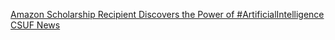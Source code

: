 [Amazon Scholarship Recipient Discovers the Power of #ArtificialIntelligence   CSUF News](https://qi.tc/qi/112540)